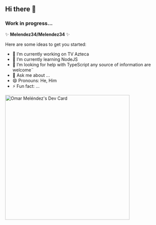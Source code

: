 ## Hi there 👋

### Work in progress...

✨ **Melendez34/Melendez34** ✨

Here are some ideas to get you started:

- 🔭 I’m currently working on TV Azteca 
- 🌱 I’m currently learning NodeJS
- 🤔 I’m looking for help with TypeScript any source of information are welcome¨
- 💬 Ask me about ...
- 😄 Pronouns: He, Him
- ⚡ Fun fact: ...

<a href="https://app.daily.dev/Melendez34"><img src="https://api.daily.dev/devcards/be8c6ce354f74324aa6b112207e78d1a.png?r=cr6" width="400" alt="Omar Meléndez's Dev Card"/></a>

